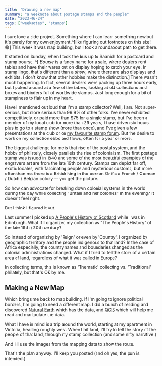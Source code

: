 ```yaml
---
title: 'Drawing a new map'
summary: "a weeknote about postage stamps and the people"
date: "2023-06-24"
tags: ["weeknotes", "stamps"]
---
```


I sure love a side project.  Something where I can learn something new but it's purely for my own enjoyment.^[like figuring out footnotes on this site! 😁]  This week it was map building, but I took a roundabout path to get there.

It started on Sunday, when I took the bus up to Saanich for a postcard and stamp bourse. ^[ _Bourse_ is a fancy name for a sale, where dealers rent tables and have their wares out on display hoping to catch your eye.  In stamp lingo, that's different than a _show_, where there are also displays and exhibits.  I don't know that other hobbies make the distinction.] There wasn't much happening. In fact, several dealers were packing up three hours early, but I poked around at a few of the tables, looking at old collections and boxes and binders full of worldwide stamps.  Just long enough for a bit of stampiness to flair up in my heart.

Have I mentioned out loud that I'm a stamp collector?  Well, I am.  Not super-serious, but more serious than 99.9% of other folks.  I've never exhibited competitively, or paid more than $75 for a single stamp, but I've been a member of my local club for more than 25 years, I have driven six hours plus to go to a stamp show (more than once), and I've given a few presentations at the club or on [my favourite stamp forum](https://thestampforum.boards.net/).  But the desire to work on my collection ebbs and flows, often for a year or more.

The biggest challenge for me is that rise of the postal system, and the hobby of philately, closely parallels the rise of colonialism. The first postage stamp was issued in 1840 and some of the most beautiful examples of the engravers art are from the late 19th century.  Stamps can depict far off, exotic locales, with fascinating people and mysterious customs, but more often than not there is a British king in the corner.  Or it's a French / German / Dutch / Belgian colony -- you get the picture.

So how can advocate for breaking down colonial systems in the world during the day while collecting "Britain and her colonies" in the evening?  It doesn't feel right.

But I think I figured it out.  

Last summer I picked up [A People's History of Scotland](https://www.goodreads.com/book/show/18525870-a-people-s-history-of-scotland) while I was in Edinburgh.  What if I organized my collection as "The People's History" of the late 19th / 20th century?

So instead of organizing by 'Reign' or even by 'Country', I organized by geographic territory and the people indigenous to that land?  In the case of Africa especially, the country names and boundaries changed as the colonial administrations changed.  What if I tried to tell the story of a certain area of land, regardless of what it was called in Europe?

In collecting terms, this is known as 'Thematic' collecting vs. 'Traditional' philately, but that's OK by me.

## Making a New Map

Which brings me back to map building.  If I'm going to ignore political borders, I'm going to need a different map.  I did a bunch of reading and discovered [Natural Earth](https://www.naturalearthdata.com/) which has the data, and [QGIS](https://www.qgis.org/en/site/) which will help me read and manipulate the data.

What I have in mind is a trip around the world, starting at my apartment in Victoria, heading roughly west.  When I hit land, I'll try to tell the story of the people of that land, through my stamp collection (and some nifty narrative.)

And I'll use the images from the mapping data to show the route.  

That's the plan anyway.  I'll keep you posted (and oh yes, the pun is intended.)

